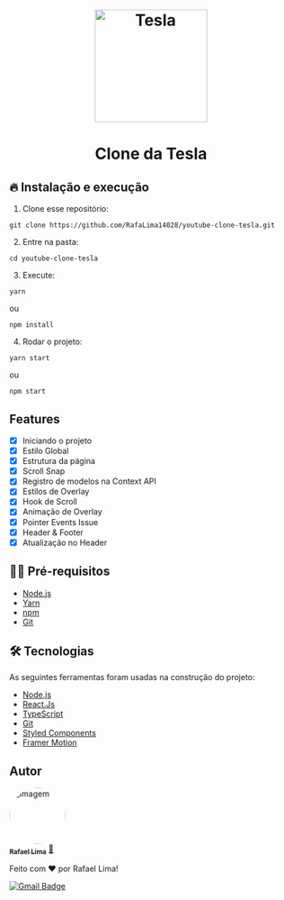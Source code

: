 <h1 align="center">
  <img src="https://s3-symbol-logo.tradingview.com/tesla--600.png" width="200px" alt="Tesla" />
</h1>

<h1 align="center">
  Clone da Tesla
</h1>

## 🔥 Instalação e execução

1. Clone esse repositório:

```
git clone https://github.com/RafaLima14028/youtube-clone-tesla.git
```

2. Entre na pasta:

```
cd youtube-clone-tesla
```

3. Execute:

```
yarn
```

ou

```
npm install
```

4. Rodar o projeto:

```
yarn start
```

ou

```
npm start
```

## Features

- [x] Iniciando o projeto
- [x] Estilo Global
- [x] Estrutura da página
- [x] Scroll Snap
- [x] Registro de modelos na Context API
- [x] Estilos de Overlay
- [x] Hook de Scroll
- [x] Animação de Overlay
- [x] Pointer Events Issue
- [x] Header & Footer
- [x] Atualização no Header

## ✋🏻 Pré-requisitos

- [Node.js](https://nodejs.org/en/)
- [Yarn](https://yarnpkg.com/pt-BR/docs/install)
- [npm](https://www.npmjs.com/)
- [Git](https://git-scm.com/)

## 🛠 Tecnologias

As seguintes ferramentas foram usadas na construção do projeto:

- [Node.js](https://nodejs.org/en/)
- [React.Js](https://pt-br.reactjs.org/)
- [TypeScript](https://www.typescriptlang.org/)
- [Git](https://nodejs.org/en/)
- [Styled Components](https://styled-components.com/)
- [Framer Motion](https://www.framer.com/motion/)

## Autor

<a href="https://avatars.githubusercontent.com/u/39380897?v=4">
 <img 
    style="border-radius: 50%;" 
    src="https://avatars.githubusercontent.com/u/39380897?v=4" width="100px;" 
    alt="Imagem"/>
 <br />
 <sub><b>Rafael Lima</b></sub></a> <a href="https://github.com/RafaLima14028" title="GitHub">🚀</a>

Feito com ❤️ por Rafael Lima!

[![Gmail Badge](https://img.shields.io/badge/-rafael.alv334%40gmail.com-red?logo=gmail&logoColor=white)](rafael.alv334@gmail.com)
